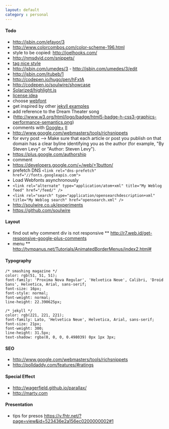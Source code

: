 ```yaml
---
layout: default
category : personal
---
```


#### Todo
* http://jsbin.com/efayor/3
* http://www.colorcombos.com/color-scheme-196.html
* style to be copied: http://joelhooks.com/
* http://nmsdvid.com/snippets/
* [tag nice style](http://blog.leonardfactory.com/)
* http://jsbin.com/umedes/3 - http://jsbin.com/umedes/3/edit
* http://jsbin.com/itubeb/1
* http://codepen.io/hugo/pen/hFxtA
* http://codepen.io/soulwire/showcase
* [Solarized/highlight.js](http://softwaremaniacs.org/soft/highlight/en/)
* [license idea](https://github.com/mojombo/mojombo.github.io)
* choose [webfont](http://www.awwwards.com/best-20-webfonts-from-google-web-fonts-and-font-face-embedding.html)
* get inspired by other [jekyll examples](https://github.com/mojombo/jekyll/wiki/Sites)
* add reference to the Dream Theater song
* (http://www.w3.org/html/logo/badge/html5-badge-h-css3-graphics-performance-semantics.png)
* comments with [Google+](http://googleblog.blogspot.com.au/2013/04/bringing-google-comments-to-blogger.html) [II](http://browsingthenet.blogspot.com.au/2013/04/google-plus-comments-on-any-website.html)
* http://www.google.com/webmasters/tools/richsnippets
* for evry post --> Make sure that each article or post you publish on that domain has a clear byline identifying you as the author (for example, "By Steven Levy" or "Author: Steven Levy").
* https://plus.google.com/authorship
* comment
* https://developers.google.com/+/web/+1button/
* prefetch DNS `<link rel="dns-prefetch" href="//fonts.googleapis.com">`
* Load Webfonts asynchronously
* `<link rel="alternate" type="application/atom+xml" title="My Weblog feed" href="/feed/" />`
* `<link rel="search" type="application/opensearchdescription+xml" title="My Weblog search" href="opensearch.xml" />`
* http://soulwire.co.uk/experiments
* https://github.com/soulwire

#### Layout
* find out why comment div is not responsive
** http://r7.web.id/get-responsive-google-plus-comments
* menu
** http://tympanus.net/Tutorials/AnimatedBorderMenus/index2.html#

#### Typography
```
/* smashing magazine */
color: rgb(51, 51, 51);
font-family: 'Proxima Nova Regular', 'Helvetica Neue', Calibri, 'Droid Sans', Helvetica, Arial, sans-serif;
font-size: 16px;
font-style: normal;
font-weight: normal;
line-height: 22.390625px;
```
```
/* jekyll */
color: rgb(221, 221, 221);
font-family: Lato, 'Helvetica Neue', Helvetica, Arial, sans-serif;
font-size: 21px;
font-weight: 300;
line-height: 31.5px;
text-shadow: rgba(0, 0, 0, 0.498039) 0px 1px 3px;
```

#### SEO
* http://www.google.com/webmasters/tools/richsnippets
* http://polldaddy.com/features/#ratings

#### Special Effect
* http://wagerfield.github.io/parallax/
* http://marty.com

#### Presentation
* tips for presos https://v.fhtr.net/?page=view&id=523436e2a156ec0200000002#1
